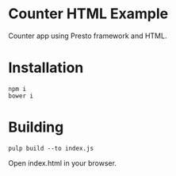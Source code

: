 # Counter HTML Example

Counter app using Presto framework and HTML.

# Installation

```
npm i
bower i
```

# Building

```
pulp build --to index.js
```

Open index.html in your browser.

